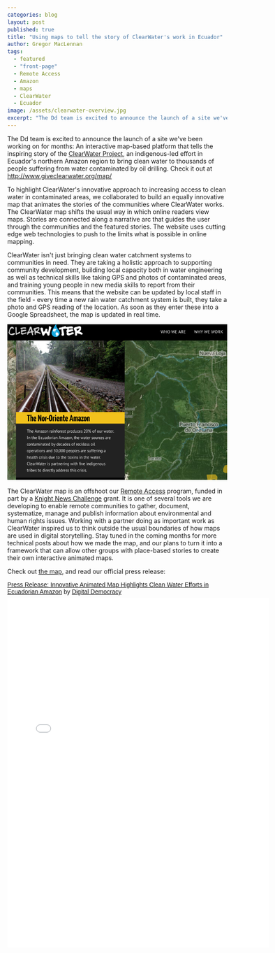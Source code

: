 ```yaml
---
categories: blog
layout: post
published: true
title: "Using maps to tell the story of ClearWater's work in Ecuador"
author: Gregor MacLennan
tags: 
  - featured
  - "front-page"
  - Remote Access
  - Amazon
  - maps
  - ClearWater
  - Ecuador
image: /assets/clearwater-overview.jpg
excerpt: "The Dd team is excited to announce the launch of a site we've been working on for months: An interactive map-based platform that tells the inspiring story of the ClearWater Project, an indigenous-led effort in Ecuador's northern Amazon"
---
```


The Dd team is excited to announce the launch of a site we've been working on for months: An interactive map-based platform that tells the inspiring story of the [ClearWater Project](http://www.giveclearwater.org/introducing-clearwater/), an indigenous-led effort in Ecuador's northern Amazon region to bring clean water to thousands of people suffering from water contaminated by oil drilling. Check it out at http://www.giveclearwater.org/map/

To highlight ClearWater's innovative approach to increasing access to clean water in contaminated areas, we collaborated to build an equally innovative map that animates the stories of the communities where ClearWater works. The ClearWater map shifts the usual way in which online readers view maps. Stories are connected along a narrative arc that guides the user through the communities and the featured stories. The website uses cutting edge web technologies to push to the limits what is possible in online mapping.

ClearWater isn't just bringing clean water catchment systems to communities in need. They are taking a holistic approach to supporting community development, building local capacity both in water engineering as well as technical skills like taking GPS and photos of contaminated areas, and training young people in new media skills to report from their communities. This means that the website can be updated by local staff in the field - every time a new rain water catchment system is built, they take a photo and GPS reading of the location. As soon as they enter these into a Google Spreadsheet, the map is updated in real time.

![clearwatermapimage.png](/assets/clearwatermapimage.png)

The ClearWater map is an offshoot our [Remote Access](http://www.digital-democracy.org/ourwork/ra/) program, funded in part by a [Knight News Challenge](https://www.newschallenge.org/) grant. It is one of several tools we are developing to enable remote communities to gather, document, systematize, manage and publish information about environmental and human rights issues. Working with a partner doing as important work as ClearWater inspired us to think outside the usual boundaries of how maps are used in digital storytelling. Stay tuned in the coming months for more technical posts about how we made the map, and our plans to turn it into a framework that can allow other groups with place-based stories to create their own interactive animated maps.

Check out [the map](http://www.giveclearwater.org/map/), and read our official press release:
<p  style=" margin: 12px auto 6px auto; font-family: Helvetica,Arial,Sans-serif; font-style: normal; font-variant: normal; font-weight: normal; font-size: 14px; line-height: normal; font-size-adjust: none; font-stretch: normal; -x-system-font: none; display: block;">   <a title="View Press Release: Innovative Animated Map Highlights Clean Water Efforts in Ecuadorian Amazon on Scribd" href="http://www.scribd.com/doc/214662339/Press-Release-Innovative-Animated-Map-Highlights-Clean-Water-Efforts-in-Ecuadorian-Amazon"  style="text-decoration: underline;" >Press Release: Innovative Animated Map Highlights Clean Water Efforts in Ecuadorian Amazon</a> by <a title="View Digital Democracy's profile on Scribd" href="http://www.scribd.com/digidem"  style="text-decoration: underline;" >Digital Democracy</a></p><iframe class="scribd_iframe_embed" src="//www.scribd.com/embeds/214662339/content?start_page=1&view_mode=scroll&access_key=key-2esduq9omiaujzzcym5c&show_recommendations=true" data-auto-height="false" data-aspect-ratio="0.772922022279349" scrolling="no" id="doc_78161" width="600" height="800" frameborder="0"></iframe>